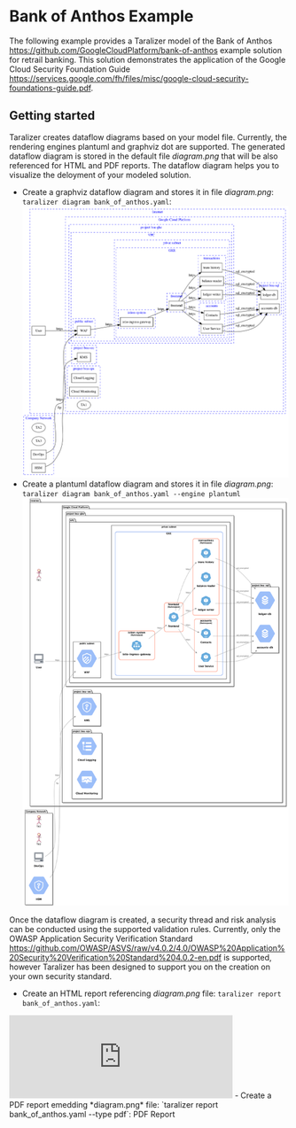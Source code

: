 # Bank of Anthos Example

The following example provides a Taralizer model of the Bank of Anthos <https://github.com/GoogleCloudPlatform/bank-of-anthos>  example solution for retrail banking.
This solution demonstrates the application of the Google Cloud Security Foundation Guide <https://services.google.com/fh/files/misc/google-cloud-security-foundations-guide.pdf>.

## Getting started

Taralizer creates dataflow diagrams based on your model file. Currently, the rendering engines plantuml and graphviz dot are supported.
The generated dataflow diagram is stored in the default file *diagram.png* that will be also referenced for HTML and PDF reports.
The dataflow diagram helps you to visualize the deloyment of your modeled solution.

- Create a graphviz dataflow diagram and stores it in file *diagram.png*: `taralizer diagram bank_of_anthos.yaml`:
![GraphViz dot Dataflow Diagram](https://github.com/devmatic-it/taralizer/blob/main/examples/gcp/diagram_graphviz.png)
- Create a plantuml dataflow diagram and stores it in file *diagram.png*: `taralizer diagram bank_of_anthos.yaml --engine plantuml`
![GraphViz dot Dataflow Diagram](https://github.com/devmatic-it/taralizer/blob/main/examples/gcp/diagram.png)

Once the dataflow diagram is created, a security thread and risk analysis can be conducted using the supported validation rules.
Currently, only the OWASP Application Security Verification Standard <https://github.com/OWASP/ASVS/raw/v4.0.2/4.0/OWASP%20Application%20Security%20Verification%20Standard%204.0.2-en.pdf> is supported, however Taralizer has been designed to support you on the creation on your own security standard.

- Create an HTML report referencing *diagram.png* file:  `taralizer report bank_of_anthos.yaml`:
<iframe src="https://github.com/devmatic-it/taralizer/blob/main/examples/gcp/report.html" width="80%" frameborder="0" scrolling="no"></iframe>
- Create a PDF report emedding *diagram.png* file: `taralizer report bank_of_anthos.yaml --type pdf`:
PDF Report <https://github.com/devmatic-it/taralizer/blob/main/examples/gcp/report.pdf>
